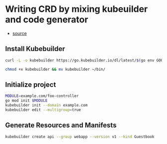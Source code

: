 # Writing CRD by mixing kubeuilder and code generator

- [source](https://www.fatalerrors.org/a/writing-crd-by-mixing-kubeuilder-and-code-generator.html)

## Install Kubebuilder

```bash
curl -L -o kubebuilder https://go.kubebuilder.io/dl/latest/$(go env GOOS)/$(go env GOARCH)

chmod +x kubebuilder && mv kubebuilder ~/bin/
```

## Initialize project

```bash
MODULE=example.com/foo-controller
go mod init $MODULE
kubebuilder init --domain example.com
kubebuilder edit --multigroup=true
```

## Generate Resources and Manifests

```bash
kubebuilder create api --group webapp --version v1 --kind Guestbook
```

